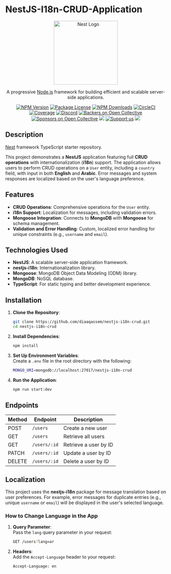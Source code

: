 # NestJS-I18n-CRUD-Application
<p align="center">
  <a href="http://nestjs.com/" target="blank"><img src="https://nestjs.com/img/logo-small.svg" width="200" alt="Nest Logo" /></a>
</p>

[circleci-image]: https://img.shields.io/circleci/build/github/nestjs/nest/master?token=abc123def456
[circleci-url]: https://circleci.com/gh/nestjs/nest

  <p align="center">A progressive <a href="http://nodejs.org" target="_blank">Node.js</a> framework for building efficient and scalable server-side applications.</p>
    <p align="center">
<a href="https://www.npmjs.com/~nestjscore" target="_blank"><img src="https://img.shields.io/npm/v/@nestjs/core.svg" alt="NPM Version" /></a>
<a href="https://www.npmjs.com/~nestjscore" target="_blank"><img src="https://img.shields.io/npm/l/@nestjs/core.svg" alt="Package License" /></a>
<a href="https://www.npmjs.com/~nestjscore" target="_blank"><img src="https://img.shields.io/npm/dm/@nestjs/common.svg" alt="NPM Downloads" /></a>
<a href="https://circleci.com/gh/nestjs/nest" target="_blank"><img src="https://img.shields.io/circleci/build/github/nestjs/nest/master" alt="CircleCI" /></a>
<a href="https://coveralls.io/github/nestjs/nest?branch=master" target="_blank"><img src="https://coveralls.io/repos/github/nestjs/nest/badge.svg?branch=master#9" alt="Coverage" /></a>
<a href="https://discord.gg/G7Qnnhy" target="_blank"><img src="https://img.shields.io/badge/discord-online-brightgreen.svg" alt="Discord"/></a>
<a href="https://opencollective.com/nest#backer" target="_blank"><img src="https://opencollective.com/nest/backers/badge.svg" alt="Backers on Open Collective" /></a>
<a href="https://opencollective.com/nest#sponsor" target="_blank"><img src="https://opencollective.com/nest/sponsors/badge.svg" alt="Sponsors on Open Collective" /></a>
  <a href="https://paypal.me/kamilmysliwiec" target="_blank"><img src="https://img.shields.io/badge/Donate-PayPal-ff3f59.svg"/></a>
    <a href="https://opencollective.com/nest#sponsor"  target="_blank"><img src="https://img.shields.io/badge/Support%20us-Open%20Collective-41B883.svg" alt="Support us"></a>
  <a href="https://twitter.com/nestframework" target="_blank"><img src="https://img.shields.io/twitter/follow/nestframework.svg?style=social&label=Follow"></a>
</p>
  <!--[![Backers on Open Collective](https://opencollective.com/nest/backers/badge.svg)](https://opencollective.com/nest#backer)
  [![Sponsors on Open Collective](https://opencollective.com/nest/sponsors/badge.svg)](https://opencollective.com/nest#sponsor)-->

## Description

[Nest](https://github.com/nestjs/nest) framework TypeScript starter repository.

This project demonstrates a **NestJS** application featuring full **CRUD operations** with internationalization (**i18n**) support. The application allows users to perform CRUD operations on a `User` entity, including a `country` field, with input in both **English** and **Arabic**. Error messages and system responses are localized based on the user's language preference.

## Features

- **CRUD Operations**: Comprehensive operations for the `User` entity.
- **i18n Support**: Localization for messages, including validation errors.
- **Mongoose Integration**: Connects to **MongoDB** with **Mongoose** for schema management.
- **Validation and Error Handling**: Custom, localized error handling for unique constraints (e.g., `username` and `email`).

## Technologies Used

- **NestJS**: A scalable server-side application framework.
- **nestjs-i18n**: Internationalization library.
- **Mongoose**: MongoDB Object Data Modeling (ODM) library.
- **MongoDB**: NoSQL database.
- **TypeScript**: For static typing and better development experience.

## Installation

1. **Clone the Repository**:
   ```bash
   git clone https://github.com/diaaqassem/nestjs-i18n-crud.git
   cd nestjs-i18n-crud
   ```

2. **Install Dependencies**:
   ```bash
   npm install
   ```

3. **Set Up Environment Variables**:  
   Create a `.env` file in the root directory with the following:
   ```bash
   MONGO_URI=mongodb://localhost:27017/nestjs-i18n-crud
   ```

4. **Run the Application**:
   ```bash
   npm run start:dev
   ```

## Endpoints

| Method | Endpoint      | Description             |
|--------|---------------|-------------------------|
| POST   | `/users`      | Create a new user       |
| GET    | `/users`      | Retrieve all users      |
| GET    | `/users/:id`  | Retrieve a user by ID   |
| PATCH  | `/users/:id`  | Update a user by ID     |
| DELETE | `/users/:id`  | Delete a user by ID     |

## Localization

This project uses the **nestjs-i18n** package for message translation based on user preferences. For example, error messages for duplicate entries (e.g., unique `username` or `email`) will be displayed in the user's selected language.

### How to Change Language in the App

1. **Query Parameter**:  
   Pass the `lang` query parameter in your request:  
   ```bash
   GET /users?lang=ar
   ```

2. **Headers**:  
   Add the `Accept-Language` header to your request:  
   ```bash
   Accept-Language: en
   ```

